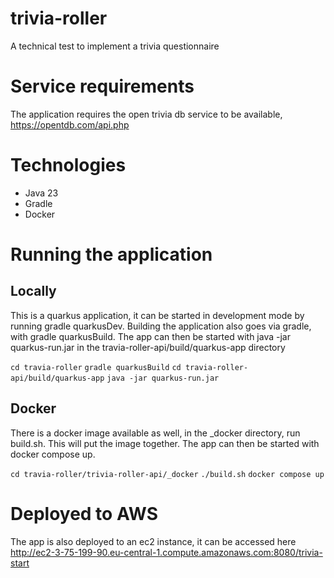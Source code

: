# trivia-roller
A technical test to implement a trivia questionnaire

# Service requirements
The application requires the open trivia db service to be available, https://opentdb.com/api.php

# Technologies
- Java 23
- Gradle
- Docker

# Running the application
## Locally
This is a quarkus application, it can be started in development mode by running gradle quarkusDev. Building the application also goes via gradle, with gradle quarkusBuild.
The app can then be started with java -jar quarkus-run.jar in the travia-roller-api/build/quarkus-app directory

`cd travia-roller`
`gradle quarkusBuild`
`cd travia-roller-api/build/quarkus-app`
`java -jar quarkus-run.jar`

## Docker
There is a docker image available as well, in the _docker directory, run build.sh. This will put the image together.
The app can then be started with docker compose up.

`cd travia-roller/trivia-roller-api/_docker`
`./build.sh`
`docker compose up`

# Deployed to AWS
The app is also deployed to an ec2 instance, it can be accessed here http://ec2-3-75-199-90.eu-central-1.compute.amazonaws.com:8080/trivia-start
